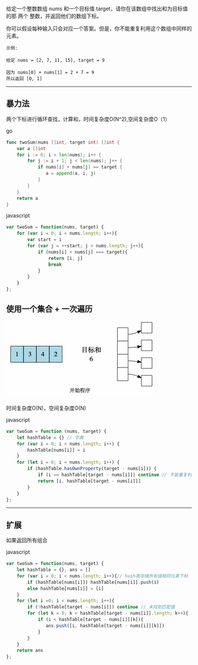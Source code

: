 给定一个整数数组 nums 和一个目标值 target，请你在该数组中找出和为目标值的那 两个 整数，并返回他们的数组下标。

你可以假设每种输入只会对应一个答案。但是，你不能重复利用这个数组中同样的元素。

```case
示例:

给定 nums = [2, 7, 11, 15], target = 9

因为 nums[0] + nums[1] = 2 + 7 = 9
所以返回 [0, 1]
```

---

## 暴力法

两个下标进行循环查找，计算和，时间复杂度O(N^2),空间复杂度O（1）

go

```go
func twoSum(nums []int, target int) []int {
    var a []int
    for i := 0; i < len(nums); i++ {
        for j := i + 1; j < len(nums); j++ {
            if nums[i] + nums[j] == target {
               a = append(a, i, j)
            }
        }
    }
    return a
}
```

javascript

```javascript
var twoSum = function(nums, target) {
    for (var i = 0; i < nums.length; i++){
        var start = i
        for (var j = ++start; j < nums.length; j++){
            if (nums[i] + nums[j] === target){
                return [i, j]
                break
            }
        }
    }
};
```

## 使用一个集合 + 一次遍历

![1.two-sum](https://raw.githubusercontent.com/muyids/tuchuang/master/1.two-sum.gif)

时间复杂度O(N)，空间复杂度O(N)

javascript

```javascript
var twoSum = function (nums, target) {
    let hashTable = {} // 字典
    for (var i = 0; i < nums.length; i++) {
        hashTable[nums[i]] = i
    }
    for (let i = 0; i < nums.length; i++) {
        if (hashTable.hasOwnProperty(target - nums[i])) {
            if (i == hashTable[target - nums[i]]) continue // 不能重复利用这个数组中同样的元素
            return [i, hashTable[target - nums[i]]]
        }
    }
};
```

---

## 扩展

如果返回所有组合

javascript

```javascript
var twoSum = function(nums, target) {
    let hashTable = {}, ans = []
    for (var i = 0; i < nums.length; i++){// hash表存储所有值相同元素下标
        if (hashTable[nums[i]]) hashTable[nums[i]].push(i)
        else hashTable[nums[i]] = [i]
    }
    for (let i =0; i < nums.length; i++){
        if (!hashTable[target - nums[i]]) continue // 未找到匹配值
        for (let k = 0; k < hashTable[target - nums[i]].length; k++){
            if (i < hashTable[target - nums[i]][k]){
               ans.push([i, hashTable[target - nums[i]][k]])
            }
        }
    }
    return ans
};
```
